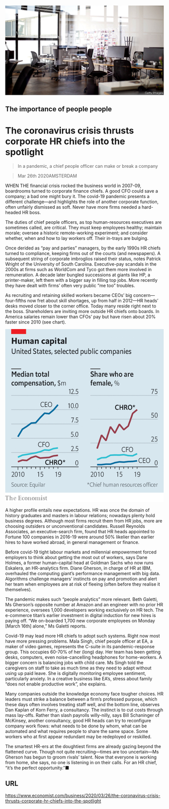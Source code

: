 ![](./images/20200328_WBP501_0.jpg)

## The importance of people people

# The coronavirus crisis thrusts corporate HR chiefs into the spotlight

> In a pandemic, a chief people officer can make or break a company

> Mar 26th 2020AMSTERDAM

WHEN THE financial crisis rocked the business world in 2007-09, boardrooms turned to corporate finance chiefs. A good CFO could save a company; a bad one might bury it. The covid-19 pandemic presents a different challenge—and highlights the role of another corporate function, often unfairly dismissed as soft. Never have more firms needed a hard-headed HR boss.

The duties of chief people officers, as top human-resources executives are sometimes called, are critical. They must keep employees healthy; maintain morale; oversee a historic remote-working experiment; and consider whether, when and how to lay workers off. Their in-trays are bulging.

Once derided as “pay and parties” managers, by the early 1990s HR chiefs turned to compliance, keeping firms out of the courts (and newspapers). A subsequent string of corporate imbroglios raised their status, notes Patrick Wright of the University of South Carolina. Executive-pay scandals in the 2000s at firms such as WorldCom and Tyco got them more involved in remuneration. A decade later bungled successions at giants like HP, a printer-maker, left them with a bigger say in filling top jobs. More recently they have dealt with firms’ often very public “me too” troubles.

As recruiting and retaining skilled workers became CEOs’ big concern—four-fifths now fret about skill shortages, up from half in 2012—HR heads’ desks moved closer to the corner office. Today many reside right next to the boss. Shareholders are inviting more outside HR chiefs onto boards. In America salaries remain lower than CFOs’ pay but have risen about 20% faster since 2010 (see chart).

![](./images/20200328_WBC877.png)

A higher profile entails new expectations. HR was once the domain of history graduates and masters in labour relations; nowadays plenty hold business degrees. Although most firms recruit them from HR jobs, more are choosing outsiders or unconventional candidates. Russell Reynolds Associates, an executive-search firm, found that HR heads appointed to Fortune 100 companies in 2016-19 were around 50% likelier than earlier hires to have worked abroad, in general management or finance.

Before covid-19 tight labour markets and millennial empowerment forced employers to think about getting the most out of workers, says Dane Holmes, a former human-capital head at Goldman Sachs who now runs Eskalera, an HR-analytics firm. Diane Gherson, in charge of HR at IBM, overhauled the computing giant’s performance management with big data. Algorithms challenge managers’ instincts on pay and promotion and alert her team when employees are at risk of fleeing (often before they realise it themselves).

The pandemic makes such “people analytics” more relevant. Beth Galetti, Ms Gherson’s opposite number at Amazon and an engineer with no prior HR experience, oversees 1,000 developers working exclusively on HR tech. The e-commerce titan’s earlier investment in digital induction for new hires is paying off. “We on-boarded 1,700 new corporate employees on Monday [March 16th] alone,” Ms Galetti reports.

Covid-19 may lead more HR chiefs to adopt such systems. Right now most have more pressing problems. Mala Singh, chief people officer at EA, a maker of video games, represents the C-suite in its pandemic-response group. This occupies 60-70% of her (long) day. Her team has been getting desks, computers, even noise-cancelling headphones for home-workers. A bigger concern is balancing jobs with child care. Ms Singh told the caregivers on staff to take as much time as they need to adapt without using up paid leave. She is digitally monitoring employee sentiment, particularly anxiety. In a creative business like EA’s, stress about family “does not enable productive work”, she explains.

Many companies outside the knowledge economy face tougher choices. HR leaders must strike a balance between a firm’s professed purpose, which these days often involves treating staff well, and the bottom line, observes Dan Kaplan of Korn Ferry, a consultancy. The instinct is to cut costs through mass lay-offs. Rather than slash payrolls willy-nilly, says Bill Schaninger of McKinsey, another consultancy, good HR heads can try to reconfigure company work flows: what needs to be done by whom, what can be automated and what requires people to share the same space. Some workers who at first appear redundant may be redeployed or reskilled.

The smartest HR-ers at the doughtiest firms are already gazing beyond the flattened curve. Though not quite recruiting—times are too uncertain—Ms Gherson has begun to groom rivals’ talent. Now that everyone is working from home, she says, no one is listening in on their calls. For an HR chief, “it’s the perfect opportunity.”■

## URL

https://www.economist.com/business/2020/03/26/the-coronavirus-crisis-thrusts-corporate-hr-chiefs-into-the-spotlight
